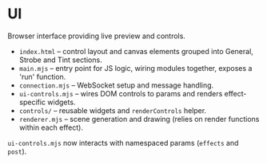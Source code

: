 # UI

Browser interface providing live preview and controls.

- `index.html` – control layout and canvas elements grouped into General, Strobe and Tint sections.
- `main.mjs` – entry point for JS logic, wiring modules together, exposes a 'run' function.
- `connection.mjs` – WebSocket setup and message handling.
- `ui-controls.mjs` – wires DOM controls to params and renders effect-specific widgets.
- `controls/` – reusable widgets and `renderControls` helper.
- `renderer.mjs` – scene generation and drawing (relies on render functions within each effect).

`ui-controls.mjs` now interacts with namespaced params (`effects` and `post`).
